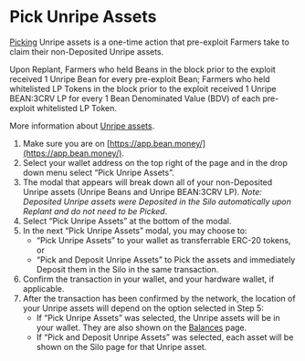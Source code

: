 # Pick Unripe Assets

[Picking](../../additional-resources/glossary.md#pick) Unripe assets is a one-time action that pre-exploit Farmers take to claim their non-Deposited Unripe assets.

Upon Replant, Farmers who held Beans in the block prior to the exploit received 1 Unripe Bean for every pre-exploit Bean; Farmers who held whitelisted LP Tokens in the block prior to the exploit received 1 Unripe BEAN:3CRV LP for every 1 Bean Denominated Value (BDV) of each pre-exploit whitelisted LP Token.

More information about [Unripe assets](https://docs.bean.money/farm/barn#unripe-assets).

1. Make sure you are on [https://app.bean.money/](https://app.bean.money/).
2. Select your wallet address on the top right of the page and in the drop down menu select “Pick Unripe Assets”.
3. The modal that appears will break down all of your non-Deposited Unripe assets (Unripe Beans and Unripe BEAN:3CRV LP). _Note: Deposited Unripe assets were Deposited in the Silo automatically upon Replant and do not need to be Picked_.
4. Select “Pick Unripe Assets” at the bottom of the modal.
5. In the next “Pick Unripe Assets” modal, you may choose to:&#x20;
   * “Pick Unripe Assets” to your wallet as transferrable ERC-20 tokens, or
   * “Pick and Deposit Unripe Assets” to Pick the assets and immediately Deposit them in the Silo in the same transaction.
6. Confirm the transaction in your wallet, and your hardware wallet, if applicable.
7. After the transaction has been confirmed by the network, the location of your Unripe assets will depend on the option selected in Step 5:&#x20;
   * If “Pick Unripe Assets” was selected, the Unripe assets will be in your wallet. They are also shown on the [Balances](https://app.bean.money/#/balances) page.
   * If “Pick and Deposit Unripe Assets” was selected, each asset will be shown on the Silo page for that Unripe asset.

